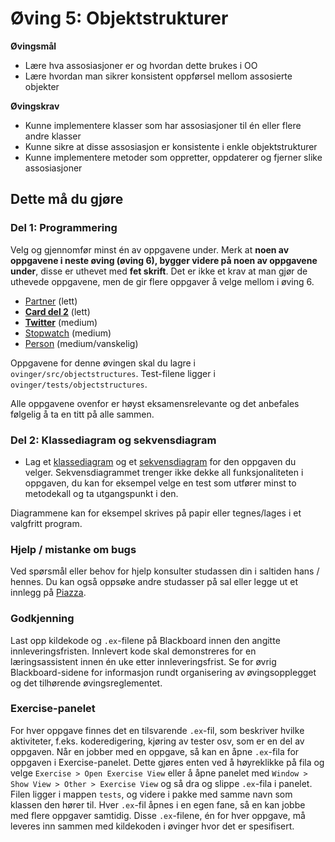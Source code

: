 # Øving 5: Objektstrukturer

**Øvingsmål**

- Lære hva assosiasjoner er og hvordan dette brukes i OO
- Lære hvordan man sikrer konsistent oppførsel mellom assosierte objekter

**Øvingskrav**

- Kunne implementere klasser som har assosiasjoner til én eller flere andre klasser
- Kunne sikre at disse assosiasjon er konsistente i enkle objektstrukturer
- Kunne implementere metoder som oppretter, oppdaterer og fjerner slike assosiasjoner

## Dette må du gjøre

### Del 1: Programmering

Velg og gjennomfør minst én av oppgavene under. Merk at **noen av oppgavene i neste øving (øving 6), bygger videre på noen av oppgavene under**, disse er uthevet med **fet skrift**. Det er ikke et krav at man gjør de uthevede oppgavene, men de gir flere oppgaver å velge mellom i øving 6.

- [Partner](./Partner.md) (lett)
- **[Card del 2](./Card.md)** (lett)
- **[Twitter](./Twitter.md)** (medium)
- [Stopwatch](./Stopwatch.md) (medium)
- [Person](./Person.md) (medium/vanskelig)

Oppgavene for denne øvingen skal du lagre i `ovinger/src/objectstructures`. Test-filene ligger i `ovinger/tests/objectstructures`.

Alle oppgavene ovenfor er høyst eksamensrelevante og det anbefales følgelig å ta en titt på alle sammen.

### Del 2: Klassediagram og sekvensdiagram

- Lag et [klassediagram](https://www.ntnu.no/wiki/display/tdt4100/Klassediagrammer) og et [sekvensdiagram](https://www.ntnu.no/wiki/display/tdt4100/Sekvensdiagrammer) for den oppgaven du velger. Sekvensdiagrammet trenger ikke dekke all funksjonaliteten i oppgaven, du kan for eksempel velge en test som utfører minst to metodekall og ta utgangspunkt i den.

Diagrammene kan for eksempel skrives på papir eller tegnes/lages i et valgfritt program.

### Hjelp / mistanke om bugs

Ved spørsmål eller behov for hjelp konsulter studassen din i saltiden hans / hennes. Du kan også oppsøke andre studasser på sal eller legge ut et innlegg på [Piazza](https://piazza.com/).

### Godkjenning

Last opp kildekode og `.ex`-filene på Blackboard innen den angitte innleveringsfristen. Innlevert kode skal demonstreres for en læringsassistent innen én uke etter innleveringsfrist. Se for øvrig Blackboard-sidene for informasjon rundt organisering av øvingsopplegget og det tilhørende øvingsreglementet.

### Exercise-panelet

For hver oppgave finnes det en tilsvarende `.ex`-fil, som beskriver hvilke aktiviteter, f.eks. koderedigering, kjøring av tester osv, som er en del av oppgaven. Når en jobber med en oppgave, så kan en åpne `.ex`-fila for oppgaven i Exercise-panelet. Dette gjøres enten ved å høyreklikke på fila og velge `Exercise > Open Exercise View` eller å åpne panelet med `Window > Show View > Other > Exercise View` og så dra og slippe `.ex`-fila i panelet. Filen ligger i mappen `tests`, og videre i pakke med samme navn som klassen den hører til. Hver `.ex`-fil åpnes i en egen fane, så en kan jobbe med flere oppgaver samtidig. Disse `.ex`-filene, én for hver oppgave, må leveres inn sammen med kildekoden i øvinger hvor det er spesifisert.
